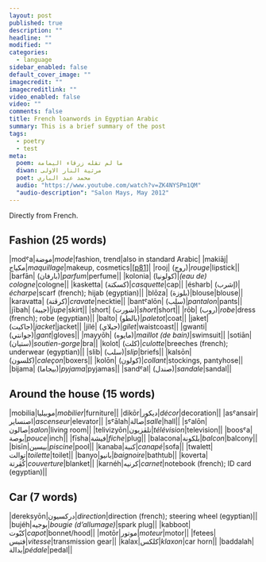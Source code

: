 ```yaml
---
layout: post
published: true
description: ""
headline: ""
modified: ""
categories: 
  - language
sidebar_enabled: false
default_cover_image: ""
imagecredit: ""
imagecreditlink: ""
video_enabled: false
video: ""
comments: false
title: French loanwords in Egyptian Arabic
summary: This is a brief summary of the post
tags: 
  - poetry
  - test
meta: 
  poem: ﻣﺎ ﻟﻢ ﺗﻘﻠﻪ ﺯﺭﻗﺎء اﻟﻴﻤﺎﻣﺔ
  diwan: ﻣﺮﺛﻴﺔ اﻟﻨﺎﺭ اﻻﻭﻟﻰ
  poet: ﻣﺤﻤﺪ ﻋﺒﺪ اﻟﺒﺎﺭﻱ
  audio: "https://www.youtube.com/watch?v=ZK4NYSPm1QM"
  "audio-description": "Salon Mays, May 2012"
---
```




Directly from French.

## Fashion (25 words)

|modˤa|موضة|_mode_|fashion, trend|also in standard Arabic|
|makiāj|مكياج|_maquillage_|makeup, cosmetics|[[p81](https://books.google.ca/books?id=zYWQRz8EYJ0C&lpg=PP1&pg=PP6#v=onepage&q=maquillage&f=false)]|
|rooj| (روج)|_rouge_|lipstick||
|barfān| (بارفان)|_parfum_|perfume||
|kolonia| (كولونيا)|_(eau de) cologne_|cologne||
|kasketta| (كسكتة)|_casquette_|cap||
|ésharb| (إشرب)|_écharpe_|scarf (french); hijab (egyptian)||
|blōza| (بلوزة)|blouse|blouse||
|karavatta| (كرڤتة)|_cravate_|necktie||
|bantˤalōn| (سلِب)|_pantalon_|pants||
|jībah| (جيبة)|_jupe_|skirt||
|short| (شورت)|_short_|short||
|rōb| (روب)|_robe_|dress (french); robe (egyptian)||
|balto| (بالطو)|_paletot_|coat||
|jaket| (جاكيت)|_jacket_|jacket||
|jilé| (جيلاي)|_gilet_|waistcoast||
|gwanti| (جوانتي)|_gant_|gloves||
|mayyōh| (مايوه)|_maillot (de bain)_|swimsuit||
|sotiān| (ستيان)|_soutien-gorge_|bra||
|kolot| (كلت)|_culotte_|breeches (french); underwear (egyptian)||
|slib| (سلب)|_slip_|briefs||
|kalsōn| (كلسون)|_caleçon_|boxers||
|kolōn| (كولون)|_collant_|stockings, pantyhose||
|bijama| (بيجاما)|_pyjama_|pyjamas||
|sandˤal| (صندل)|_sandale_|sandal||

## Around the house (15 words)

|mobilia|موبيليا|_mobilier_|furniture||
|dikōr|ديكور|_décor_|decoration||
|asˤansair|اصنساير|_ascenseur_|elevator||
|sˤālah|صالة|_salle_|hall||
|sˤalōn|صالون|_salon_|living room||
|telivizyōn|تلڤزيون|_télévision_|television||
|boosˤa|بوصة|_pouce_|inch||
|fīsha|فيشة|_fiche_|plug||
|balacona|بلكونة|_balcon_|balcony||
|bisīn|بيسين|_piscine_|pool||
|kanaba|كنبة|_canapé_|sofa||
|twalett|توالت|_toilette_|toilet||
|banyo|بانيو|_baignoire_|bathtub||
|koverta|كُڤِرتة|_couverture_|blanket||
|karnéh|كرنيه|_carnet_|notebook (french); ID card (egyptian)||

## Car (7 words)

|dereksyōn|دركسيون|_direction_|direction (french); steering wheel (egyptian)||
|bujéh|بوجيه|_bougie (d’allumage)_|spark plug||
|kabboot|كبّوت|_capot_|bonnet/hood||
|motōr|موتور|_moteur_|motor||
|fetees|فتيس|_vitesse_|transmission gear||
|kalax|كلكس|_klaxon_|car horn||
|baddalah|بدالة|_pédale_|pedal||
